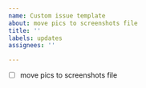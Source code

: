 ```yaml
---
name: Custom issue template
about: move pics to screenshots file
title: ''
labels: updates
assignees: ''

---
```


-[ ] move pics to screenshots file

